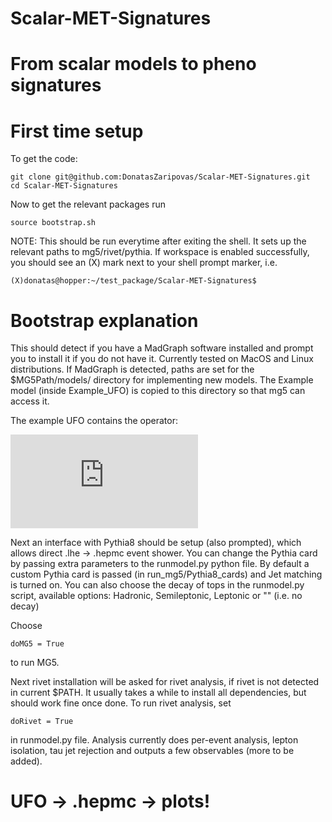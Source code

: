 # Scalar-MET-Signatures
# From scalar models to pheno signatures

# First time setup

To get the code:
```
git clone git@github.com:DonatasZaripovas/Scalar-MET-Signatures.git
cd Scalar-MET-Signatures
```
Now to get the relevant packages run 
```
source bootstrap.sh
```
NOTE: This should be run everytime after exiting the shell. It sets up the relevant paths to mg5/rivet/pythia.
If workspace is enabled successfully, you should see an (X) mark next to your shell prompt marker, i.e. 
```
(X)donatas@hopper:~/test_package/Scalar-MET-Signatures$
```
# Bootstrap explanation
This should detect if you have a MadGraph software installed and prompt you to install it if you do not have it.
Currently tested on MacOS and Linux distributions. If MadGraph is detected, paths are set for the $MG5Path/models/ directory
for implementing new models. The Example model (inside Example_UFO) is copied to this directory so that mg5 can access it.

The example UFO contains the operator:

![equation](http://latex.codecogs.com/gif.latex?%5Cmathcal%7BL%7D%3D%5Cfrac%7B%5Cpartial_%7B%5Cmu%7D%5Cphi%5Cpartial%5E%7B%5Cmu%7D%5Cphi%7D%7BM%5E4%7DT%5E%7B%5Cnu%7D_%7B%5Cnu%7D%20&plus;%20%5Cfrac%7B1%7D%7B2%7D%5Cphi%5E%7B2%7Dm%5E%7B2%7D)

Next an interface with Pythia8 should be setup (also prompted), which allows direct .lhe -> .hepmc event shower.
You can change the Pythia card by passing extra parameters to the runmodel.py python file.
By default a custom Pythia card is passed (in run_mg5/Pythia8_cards) and Jet matching is turned on.
You can also choose the decay of tops in the runmodel.py script, available options: Hadronic, Semileptonic, Leptonic or "" (i.e. no decay)

Choose 
```
doMG5 = True
```
to run MG5.

Next rivet installation will be asked for rivet analysis, if rivet is not detected in current $PATH. It usually takes a while to install all dependencies,
but should work fine once done.
To run rivet analysis, set 
```
doRivet = True
```
in runmodel.py file. Analysis currently does per-event analysis, lepton isolation, tau jet rejection and outputs a few observables (more to be added).

# UFO -> .hepmc -> plots!
